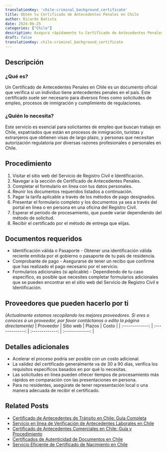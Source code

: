 ```yaml
---
translationKey: 'chile-criminal_background_certificate'
title: Obtén tu Certificado de Antecedentes Penales en Chile
author: Ricardo Batista
date: 2024-06-25
categories: ["Chile"]
description: Asegura rápidamente tu Certificado de Antecedentes Penales en Chile con nuestra guía paso a paso fácil y consejos esenciales sobre documentación.
draft: false
translationKey: chile-criminal_background_certificate
---
```


## Descripción
### ¿Qué es?
Un Certificado de Antecedentes Penales en Chile es un documento oficial que verifica si un individuo tiene antecedentes penales en el país. Este certificado suele ser necesario para diversos fines como solicitudes de empleo, procesos de inmigración y cumplimiento de regulaciones.

### ¿Quién lo necesita?
Este servicio es esencial para solicitantes de empleo que buscan trabajo en Chile, expatriados que están en procesos de inmigración, turistas y extranjeros que obtienen visas de largo plazo, y personas que necesitan autorización regulatoria por diversas razones profesionales o personales en Chile.

## Procedimiento

1. Visitar el sitio web del Servicio de Registro Civil e Identificación.
2. Navegar a la sección de Certificado de Antecedentes Penales.
3. Completar el formulario en línea con tus datos personales.
4. Reunir los documentos requeridos listados a continuación.
5. Pagar la tarifa aplicable a través de los métodos de pago designados.
6. Presentar el formulario completo y los documentos ya sea a través del portal en línea o en persona en una oficina del Registro Civil.
7. Esperar el período de procesamiento, que puede variar dependiendo del método de solicitud.
8. Recibir el certificado por el método de entrega que elijas.

## Documentos requeridos

- Identificación válida o Pasaporte - Obtener una identificación válida reciente emitida por el gobierno o pasaporte de tu país de residencia.
- Comprobante de pago - Asegurarse de tener un recibo que confirme que has realizado el pago necesario por el servicio.
- Formularios adicionales (si aplicable) - Dependiendo de tu caso específico, es posible que necesites completar formularios adicionales que se pueden encontrar en el sitio web del Servicio de Registro Civil e Identificación.

## Proveedores que pueden hacerlo por ti
_(Actualmente estamos recopilando los mejores proveedores. Si eres o conoces a un proveedor, por favor contáctanos o edita la página directamente)_
| Proveedor        |     Sitio web     |     Plazos    |       Costo      |
| :-------------: | :-------------: |  :-------------: | :-------------: |

## Detalles adicionales

- Acelerar el proceso podría ser posible con un costo adicional.
- La validez del certificado generalmente va de 30 a 90 días, verifica los requisitos específicos basados en por qué lo necesitas.
- Las solicitudes en línea pueden ofrecer tiempos de procesamiento más rápidos en comparación con las presentaciones en persona.
- Para no residentes, asegúrate de tener representación local o una manera adecuada de recibir el certificado.


## Related Posts

- [Certificado de Antecedentes de Tránsito en Chile: Guía Completa](https://tramitit.com/es/guides/chile/certificado_de_antecedentes_de_tránsito/)
- [Servicio en línea de Verificación de Antecedentes Laborales en Chile](https://tramitit.com/es/guides/chile/certificado_de_antecedentes_laborales/)
- [Certificado de Antecedentes Comerciales en Chile: Guía y Procedimiento](https://tramitit.com/es/guides/chile/certificado_de_antecedentes_comerciales/)
- [Certificados de Autenticidad de Documentos en Chile](https://tramitit.com/es/guides/chile/certificado_de_autenticidad_de_documentos/)
- [Servicio Eficiente de Certificado de Nacimiento en Chile](https://tramitit.com/es/guides/chile/certificado_de_nacimiento/)